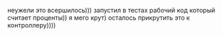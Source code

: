 неужели это всершилось)))
запустил в тестах рабочий код который считает проценты)) 
я мего крут) 
осталось прикрутить это к контроллеру))))